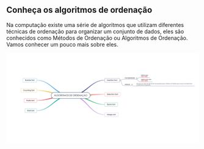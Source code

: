 ## Conheça os algoritmos de ordenação

Na computação existe uma série de algoritmos que utilizam diferentes técnicas de ordenação para organizar um conjunto de dados, eles são conhecidos como Métodos de Ordenação ou Algoritmos de Ordenação. Vamos conhecer um pouco mais sobre eles.

 ![](/strategy/sort-algorithms-strategy/image/image.png) 


